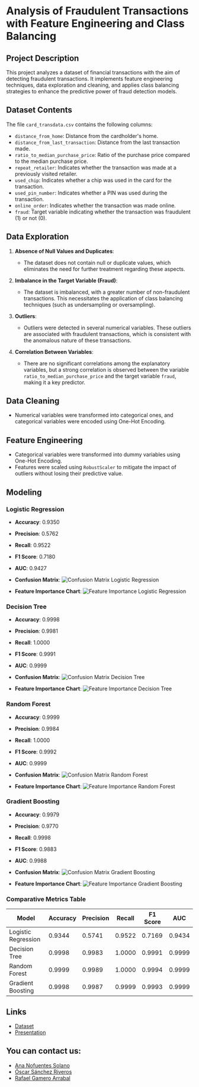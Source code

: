 # Analysis of Fraudulent Transactions with Feature Engineering and Class Balancing

## Project Description
This project analyzes a dataset of financial transactions with the aim of detecting fraudulent transactions. It implements feature engineering techniques, data exploration and cleaning, and applies class balancing strategies to enhance the predictive power of fraud detection models.

## Dataset Contents
The file `card_transdata.csv` contains the following columns:

- `distance_from_home`: Distance from the cardholder's home.
- `distance_from_last_transaction`: Distance from the last transaction made.
- `ratio_to_median_purchase_price`: Ratio of the purchase price compared to the median purchase price.
- `repeat_retailer`: Indicates whether the transaction was made at a previously visited retailer.
- `used_chip`: Indicates whether a chip was used in the card for the transaction.
- `used_pin_number`: Indicates whether a PIN was used during the transaction.
- `online_order`: Indicates whether the transaction was made online.
- `fraud`: Target variable indicating whether the transaction was fraudulent (1) or not (0).

## Data Exploration

1. **Absence of Null Values and Duplicates**:
   - The dataset does not contain null or duplicate values, which eliminates the need for further treatment regarding these aspects.

2. **Imbalance in the Target Variable (Fraud)**:
   - The dataset is imbalanced, with a greater number of non-fraudulent transactions. This necessitates the application of class balancing techniques (such as undersampling or oversampling).

3. **Outliers**:
   - Outliers were detected in several numerical variables. These outliers are associated with fraudulent transactions, which is consistent with the anomalous nature of these transactions.

4. **Correlation Between Variables**:
   - There are no significant correlations among the explanatory variables, but a strong correlation is observed between the variable `ratio_to_median_purchase_price` and the target variable `fraud`, making it a key predictor.

## Data Cleaning
- Numerical variables were transformed into categorical ones, and categorical variables were encoded using One-Hot Encoding.

## Feature Engineering
- Categorical variables were transformed into dummy variables using One-Hot Encoding.
- Features were scaled using `RobustScaler` to mitigate the impact of outliers without losing their predictive value.

## Modeling

### Logistic Regression
- **Accuracy**: 0.9350
- **Precision**: 0.5762
- **Recall**: 0.9522
- **F1 Score**: 0.7180
- **AUC**: 0.9427
- **Confusion Matrix**:
![Confusion Matrix Logistic Regression](https://github.com/Rafa-Gamero/Machine-Learning/blob/main/Captura%20de%20pantalla%202024-10-10%20164926.png)

- **Feature Importance Chart**:
![Feature Importance Logistic Regression](https://github.com/Rafa-Gamero/Machine-Learning/blob/main/Captura%20de%20pantalla%202024-10-10%20164943.png)

### Decision Tree
- **Accuracy**: 0.9998
- **Precision**: 0.9981
- **Recall**: 1.0000
- **F1 Score**: 0.9991
- **AUC**: 0.9999
- **Confusion Matrix**:
![Confusion Matrix Decision Tree](https://github.com/Rafa-Gamero/Machine-Learning/blob/main/Captura%20de%20pantalla%202024-10-10%20165000.png)

- **Feature Importance Chart**:
![Feature Importance Decision Tree](https://github.com/Rafa-Gamero/Machine-Learning/blob/main/Captura%20de%20pantalla%202024-10-10%20165015.png)

### Random Forest
- **Accuracy**: 0.9999
- **Precision**: 0.9984
- **Recall**: 1.0000
- **F1 Score**: 0.9992
- **AUC**: 0.9999
- **Confusion Matrix**:
![Confusion Matrix Random Forest](https://github.com/Rafa-Gamero/Machine-Learning/blob/main/Captura%20de%20pantalla%202024-10-10%20165029.png)

- **Feature Importance Chart**:
![Feature Importance Random Forest](https://github.com/Rafa-Gamero/Machine-Learning/blob/main/Captura%20de%20pantalla%202024-10-10%20165047.png)

### Gradient Boosting
- **Accuracy**: 0.9979
- **Precision**: 0.9770
- **Recall**: 0.9998
- **F1 Score**: 0.9883
- **AUC**: 0.9988
- **Confusion Matrix**:
![Confusion Matrix Gradient Boosting](https://github.com/Rafa-Gamero/Machine-Learning/blob/main/Captura%20de%20pantalla%202024-10-10%20165059.png)

- **Feature Importance Chart**:
![Feature Importance Gradient Boosting](https://github.com/Rafa-Gamero/Machine-Learning/blob/main/Captura%20de%20pantalla%202024-10-10%20165110.png)

### Comparative Metrics Table

| Model                | Accuracy | Precision | Recall | F1 Score | AUC   |
|----------------------|----------|-----------|--------|----------|-------|
| Logistic Regression   | 0.9344   | 0.5741    | 0.9522 | 0.7169   | 0.9434|
| Decision Tree         | 0.9998   | 0.9983    | 1.0000 | 0.9991   | 0.9999|
| Random Forest         | 0.9999   | 0.9989    | 1.0000 | 0.9994   | 0.9999|
| Gradient Boosting     | 0.9998   | 0.9987    | 0.9999 | 0.9993   | 0.9999|

## Links 

- [Dataset](https://www.kaggle.com/datasets/dhanushnarayananr/credit-card-fraud)
- [Presentation]()

## You can contact us:

- [Ana Nofuentes Solano](https://www.linkedin.com/in/ana-nofuentes-solano-654026a3/)
- [Óscar Sánchez Riveros](https://www.linkedin.com/in/oscar-sanchez-riveros/)
- [Rafael Gamero Arrabal](https://www.linkedin.com/in/rafael-gamero-arrabal-619200186/)


